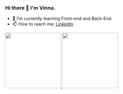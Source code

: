 ### Hi there 👋 I'm **Vinna**.

- 🌱 I’m currently learning Front-end and Back-End
- 📫 How to reach me: [LinkedIn](https://www.linkedin.com/in/vinna-setiawan-57aaa21ba/)

<p align="left">
<a href="https://github.com/vinnaseti">
  <img height="180em" src="https://github-readme-stats-eight-theta.vercel.app/api?username=vinnaseti&show_icons=true&theme=synthwave&include_all_commits=true&count_private=true"/>
  <img height="180em" src="https://github-readme-stats-eight-theta.vercel.app/api/top-langs/?username=vinnaseti&layout=compact&langs_count=8&theme=synthwave"/>
</a>
</p>
